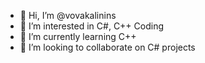 - 👋 Hi, I’m @vovakalinins
- 👀 I’m interested in C#, C++ Coding
- 🌱 I’m currently learning C++
- 💞️ I’m looking to collaborate on C# projects

<!---
vovakalinins/vovakalinins is a ✨ special ✨ repository because its `README.md` (this file) appears on your GitHub profile.
You can click the Preview link to take a look at your changes.
--->
